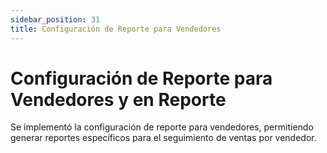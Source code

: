 ```yaml
---
sidebar_position: 31
title: Configuración de Reporte para Vendedores
---
```


# Configuración de Reporte para Vendedores y en Reporte

Se implementó la configuración de reporte para vendedores, permitiendo generar reportes específicos para el seguimiento de ventas por vendedor.
